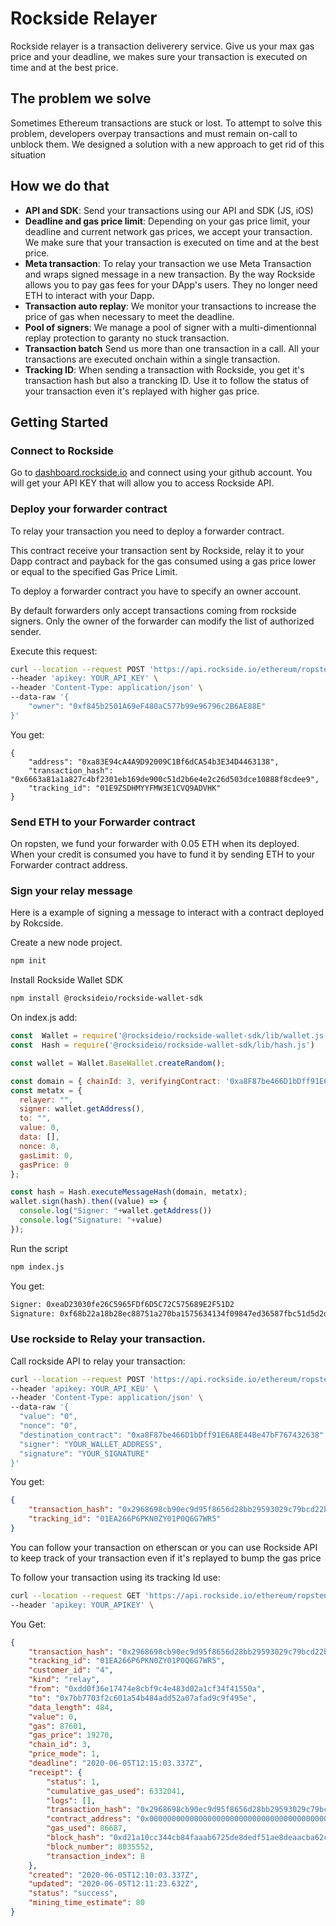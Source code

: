 # Rockside Relayer

Rockside relayer is a transaction deliverery service. Give us your max gas price and your deadline, we makes sure your transaction is executed on time and at the best price.

## The problem we solve
Sometimes Ethereum transactions are stuck or lost.
To attempt to solve this problem, developers overpay transactions and must remain on-call to unblock them.
We designed a solution with a new approach to get rid of this situation

## How we do that

* **API and SDK**: Send your transactions using our API and SDK (JS, iOS)
* **Deadline and gas price limit**: Depending on your gas price limit, your deadline and current network gas prices, we accept your transaction. We make sure that your transaction is executed on time and at the best price.
* **Meta transaction**: To relay your transaction we use Meta Transaction and wraps signed message in a new transaction. By the way Rockside allows you to pay gas fees for your DApp's users. They no longer need ETH to interact with your Dapp.
* **Transaction auto replay**: We monitor your transactions to increase the price of gas when necessary to meet the deadline.
* **Pool of signers**: We manage a pool of signer with a multi-dimentionnal replay protection to garanty no stuck transaction.
* **Transaction batch** Send us more than one transaction in a call. All your transactions are executed onchain within a single transaction.
* **Tracking ID**: When sending a transaction with Rockside, you get it's transaction hash but also a trancking ID. Use it to follow the status of your transaction even it's replayed with higher gas price.


## Getting Started

### Connect to Rockside

Go to [dashboard.rockside.io](https://dashboard.rockside.io) and connect using your github account.
You will get your API KEY that will allow you to access Rockside API.

### Deploy your forwarder contract

To relay your transaction you need to deploy a forwarder contract.

This contract receive your transaction sent by Rockside, relay it to your Dapp contract and payback for the gas consumed using a gas price lower or equal to the specified Gas Price Limit.

To deploy a forwarder contract you have to specify an owner account.

By default forwarders only accept transactions coming from rockside signers. Only the owner of the forwarder can modify the list of authorized sender.

Execute this request:

```bash
curl --location --request POST 'https://api.rockside.io/ethereum/ropsten/forwarder' \
--header 'apikey: YOUR_API_KEY' \
--header 'Content-Type: application/json' \
--data-raw '{
	"owner": "0xf845b2501A69eF480aC577b99e96796c2B6AE88E"
}'
```

You get:

```
{
    "address": "0xa83E94cA4A9D92009C1Bf6dCA54b3E34D4463138",
    "transaction_hash": "0x6663a81a1a827c4bf2301eb169de900c51d2b6e4e2c26d503dce10888f8cdee9",
    "tracking_id": "01E9ZSDHMYYFMW3E1CVQ9ADVHK"
}
```

### Send ETH to your Forwarder contract

On ropsten, we fund your forwarder with 0.05 ETH when its deployed.
When your credit is consumed you have to fund it by sending ETH to your Forwarder contract address.

### Sign your relay message

Here is a example of signing a message to interact with a contract deployed by Rokcside.

Create a new node project.

```bash
npm init
```

Install Rockside Wallet SDK

```bash
npm install @rocksideio/rockside-wallet-sdk
```

On index.js add:

```js
const  Wallet = require('@rocksideio/rockside-wallet-sdk/lib/wallet.js')
const  Hash = require('@rocksideio/rockside-wallet-sdk/lib/hash.js')

const wallet = Wallet.BaseWallet.createRandom();

const domain = { chainId: 3, verifyingContract: '0xa8F87be466D1bDff91E6A8E44Be47bF767432638' };
const metatx = {
  relayer: "",
  signer: wallet.getAddress(),
  to: "",
  value: 0,
  data: [],
  nonce: 0,
  gasLimit: 0,
  gasPrice: 0
};

const hash = Hash.executeMessageHash(domain, metatx);
wallet.sign(hash).then((value) => {
  console.log("Signer: "+wallet.getAddress())
  console.log("Signature: "+value)
});
```

Run the script

```bash
npm index.js
```

You get:

```bash
Signer: 0xeaD23030fe26C5965FDf6D5C72C575689E2F51D2
Signature: 0xf68b22a18b28ec88751a270ba1575634134f09847ed36587fbc51d5d2de1aef927d8cec7d7d0f870c7fc5ecfd59e9407f5b2c0ce0824dc988de427aaede89f681c
```

### Use rockside to Relay your transaction.

Call rockside API to relay your transaction:

```bash
curl --location --request POST 'https://api.rockside.io/ethereum/ropsten/FORWARDER_ADDRESS/relay' \
--header 'apikey: YOUR_API_KEU' \
--header 'Content-Type: application/json' \
--data-raw '{
  "value": "0",
  "nonce": "0",
  "destination_contract": "0xa8F87be466D1bDff91E6A8E44Be47bF767432638"
  "signer": "YOUR_WALLET_ADDRESS",
  "signature": "YOUR_SIGNATURE"
}'
```

You get:

```json
{
    "transaction_hash": "0x2968698cb90ec9d95f8656d28bb29593029c79bcd22b42dc6b9469cb03729e2a",
    "tracking_id": "01EA266P6PKN0ZY01P0Q6G7WR5"
}
```

You can follow your transaction on etherscan or you can use Rockside API to keep track of your transaction even if it's replayed to bump the gas price

To follow your transaction using its tracking Id use:

```bash
curl --location --request GET 'https://api.rockside.io/ethereum/ropsten/transactions/TX_TRACKING_ID' \
--header 'apikey: YOUR_APIKEY' \
```

You Get:

```json
{
    "transaction_hash": "0x2968698cb90ec9d95f8656d28bb29593029c79bcd22b42dc6b9469cb03729e2a",
    "tracking_id": "01EA266P6PKN0ZY01P0Q6G7WR5",
    "customer_id": "4",
    "kind": "relay",
    "from": "0xdd0f36e17474e8cbf9c4e483d02a1cf34f41550a",
    "to": "0x7bb7703f2c601a54b484add52a07afad9c9f495e",
    "data_length": 484,
    "value": 0,
    "gas": 87601,
    "gas_price": 19270,
    "chain_id": 3,
    "price_mode": 1,
    "deadline": "2020-06-05T12:15:03.337Z",
    "receipt": {
        "status": 1,
        "cumulative_gas_used": 6332041,
        "logs": [],
        "transaction_hash": "0x2968698cb90ec9d95f8656d28bb29593029c79bcd22b42dc6b9469cb03729e2a",
        "contract_address": "0x0000000000000000000000000000000000000000",
        "gas_used": 86687,
        "block_hash": "0xd21a10cc344cb84faaab6725de8dedf51ae8deaacba62c6e0a570dc2578481f2",
        "block_number": 8035552,
        "transaction_index": 8
    },
    "created": "2020-06-05T12:10:03.337Z",
    "updated": "2020-06-05T12:11:23.632Z",
    "status": "success",
    "mining_time_estimate": 80
}
```


